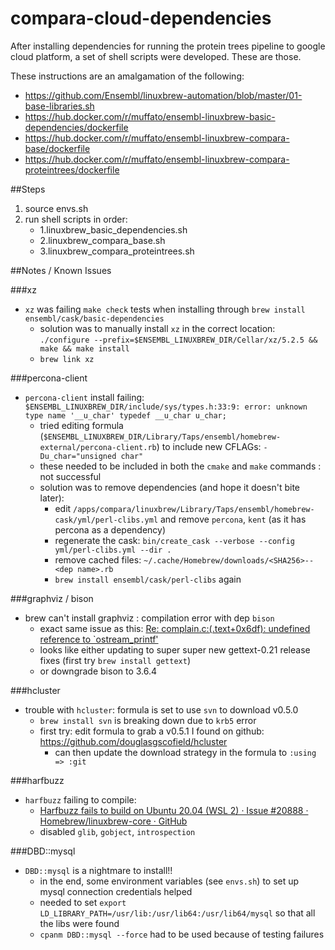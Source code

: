 # compara-cloud-dependencies
After installing dependencies for running the protein trees pipeline to google cloud platform, a set of shell scripts were developed. These are those.

These instructions are an amalgamation of the following:
   * https://github.com/Ensembl/linuxbrew-automation/blob/master/01-base-libraries.sh
   * https://hub.docker.com/r/muffato/ensembl-linuxbrew-basic-dependencies/dockerfile
   * https://hub.docker.com/r/muffato/ensembl-linuxbrew-compara-base/dockerfile
   * https://hub.docker.com/r/muffato/ensembl-linuxbrew-compara-proteintrees/dockerfile

##Steps
1. source envs.sh
2. run shell scripts in order:
    * 1.linuxbrew_basic_dependencies.sh
    * 2.linuxbrew_compara_base.sh
	* 3.linuxbrew_compara_proteintrees.sh

##Notes / Known Issues

###xz
* `xz` was failing `make check` tests when installing through `brew install ensembl/cask/basic-dependencies`
	* solution was to manually install `xz` in the correct location: `./configure --prefix=$ENSEMBL_LINUXBREW_DIR/Cellar/xz/5.2.5 && make && make install`
	* `brew link xz`

###percona-client
* `percona-client` install failing: `$ENSEMBL_LINUXBREW_DIR/include/sys/types.h:33:9: error: unknown type name '__u_char' typedef __u_char u_char;`
	* tried editing formula (`$ENSEMBL_LINUXBREW_DIR/Library/Taps/ensembl/homebrew-external/percona-client.rb`) to include new CFLAGs: `-Du_char="unsigned char"`
	* these needed to be included in both the `cmake` and `make` commands : not successful
	* solution was to remove dependencies (and hope it doesn't bite later):
		* edit `/apps/compara/linuxbrew/Library/Taps/ensembl/homebrew-cask/yml/perl-clibs.yml` and remove `percona`, `kent` (as it has percona as a dependency)
		* regenerate the cask: `bin/create_cask --verbose --config yml/perl-clibs.yml --dir .`
		* remove cached files: `~/.cache/Homebrew/downloads/<SHA256>--<dep name>.rb`
		* `brew install ensembl/cask/perl-clibs` again

###graphviz / bison
* brew can't install graphviz : compilation error with dep `bison`
	* exact same issue as this: [Re: complain.c:(.text+0x6df): undefined reference to `ostream_printf'](https://lists.gnu.org/archive/html/bug-bison/2020-07/msg00045.html)
	* looks like either updating to super super new gettext-0.21 release fixes (first try `brew install gettext`)
	* or downgrade bison to 3.6.4

###hcluster
* trouble with `hcluster`: formula is set to use `svn` to download v0.5.0
	* `brew install svn` is breaking down due to `krb5` error
	* first try: edit formula to grab a v0.5.1 I found on github: https://github.com/douglasgscofield/hcluster
		* can then update the download strategy in the formula to `:using => :git`

###harfbuzz
* `harfbuzz` failing to compile:
	* [Harfbuzz fails to build on Ubuntu 20.04 (WSL 2) · Issue #20888 · Homebrew/linuxbrew-core · GitHub](https://github.com/Homebrew/linuxbrew-core/issues/20888)
	* disabled `glib`, `gobject`, `introspection`

###DBD::mysql
* `DBD::mysql` is a nightmare to install!!
	* in the end, some environment variables (see `envs.sh`) to set up mysql connection credentials helped
	* needed to set `export LD_LIBRARY_PATH=/usr/lib:/usr/lib64:/usr/lib64/mysql` so that all the libs were found
	* `cpanm DBD::mysql --force` had to be used because of testing failures
